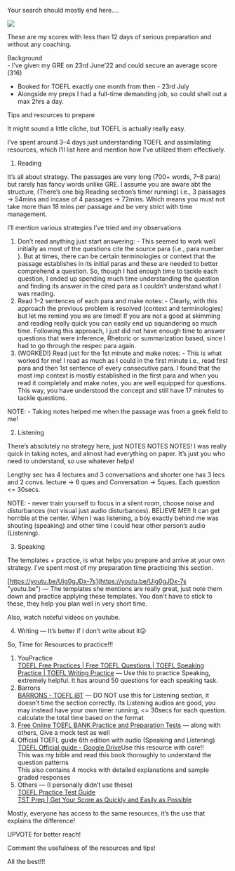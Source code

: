 Your search should mostly end here….

![](https://qph.cf2.quoracdn.net/main-qimg-c2337619b3ecc2d74c333c6a351f4bce)

These are my scores with less than 12 days of serious preparation and without any coaching.

Background  
- I’ve given my GRE on 23rd June’22 and could secure an average score (316)  

- Booked for TOEFL exactly one month from then - 23rd July  
- Alongside my preps I had a full-time demanding job, so could shell out a max 2hrs a day.

Tips and resources to prepare

It might sound a little cliche, but TOEFL is actually really easy.

I’ve spent around 3–4 days just understanding TOEFL and assimilating resources, which I’ll list here and mention how I’ve utilized them effectively.

1. Reading

It’s all about strategy. The passages are very long (700+ words, 7–8 para) but rarely has fancy words unlike GRE. I assume you are aware abt the structure, (There’s one big Reading section’s timer running) i.e., 3 passages -> 54mins and incase of 4 passages -> 72mins. Which means you must not take more than 18 mins per passage and be very strict with time management.

I’ll mention various strategies I’ve tried and my observations

1. Don’t read anything just start answering: - This seemed to work well initially as most of the questions cite the source para (i.e., para number ). But at times, there can be certain terminologies or context that the passage establishes in its initial paras and these are needed to better comprehend a question. So, though I had enough time to tackle each question, I ended up spending much time understanding the question and finding its answer in the cited para as I couldn’t understand what I was reading.
2. Read 1–2 sentences of each para and make notes: - Clearly, with this approach the previous problem is resolved (context and terminologies) but let me remind you we are timed! If you are not a good at skimming and reading really quick you can easily end up squandering so much time. Following this approach, I just did not have enough time to answer questions that were inference, Rhetoric or summarization based, since I had to go through the respec para again.
3. (WORKED!) Read just for the 1st minute and make notes: - This is what worked for me! I read as much as I could in the first minute i.e., read first para and then 1st sentence of every consecutive para. I found that the most imp context is mostly established in the first para and when you read it completely and make notes, you are well equipped for questions. This way, you have understood the concept and still have 17 minutes to tackle questions.

NOTE: - Taking notes helped me when the passage was from a geek field to me!

2. Listening

There’s absolutely no strategy here, just NOTES NOTES NOTES! I was really quick in taking notes, and almost had everything on paper. It’s just you who need to understand, so use whatever helps!

Lengthy sec has 4 lectures and 3 conversations and shorter one has 3 lecs and 2 convs. lecture → 6 ques and Conversation → 5ques. Each question <= 30secs.

NOTE: - never train yourself to focus in a silent room, choose noise and disturbances (not visual just audio disturbances). BELIEVE ME!! It can get horrible at the center. When I was listening, a boy exactly behind me was shouting (speaking) and other time I could hear other person’s audio (Listening).

3. Speaking

The templates + practice, is what helps you prepare and arrive at your own strategy. I’ve spent most of my preparation time practicing this section.

[https://youtu.be/Uig0gJDx-7s](https://youtu.be/Uig0gJDx-7s "youtu.be") — The templates she mentions are really great, just note them down and practice applying these templates. You don't have to stick to these, they help you plan well in very short time.

Also, watch noteful videos on youtube.

4. Writing — It’s better if I don’t write about it😛

So, Time for Resources to practice!!!

1. YouPractice  
    [TOEFL Free Practices | Free TOEFL Questions | TOEFL Speaking Practice | TOEFL Writing Practice](https://www.youpractice.net/ "www.youpractice.net") — Use this to practice Speaking, extremely helpful. It has around 50 questions for each speaking task.
2. Barrons  
    [BARRONS - TOEFL iBT](https://toefl.learnwithatom.com/index-splash.html "toefl.learnwithatom.com") — DO NOT use this for Listening section, it doesn’t time the section correctly. Its Listening audios are good, you may instead have your own timer running, <= 30secs for each question. calculate the total time based on the format
3. [Free Online TOEFL BANK Practice and Preparation Tests](https://www.tcyonline.com/tests/toefl%20bank/all/1 "www.tcyonline.com") — along with others, Give a mock test as well
4. Official TOEFL guide 6th edition with audio (Speaking and Listening)  
    [TOEFL Official guide - Google Drive](https://drive.google.com/drive/folders/1SFNRUZ-TZ33p4c3GbabuozmD3pX5hQ_9?usp=sharing "drive.google.com")Use this resource with care!!  
    This was my bible and read this book thoroughly to understand the question patterns  
    This also contains 4 mocks with detailed explanations and sample graded responses
5. Others — (I personally didn’t use these)  
    [TOEFL Practice Test Guide](https://www.bestmytest.com/toefl/practice-test?app=1 "www.bestmytest.com")  
    [TST Prep | Get Your Score as Quickly and Easily as Possible](https://tstprep.com/ "tstprep.com")

Mostly, everyone has access to the same resources, it’s the use that explains the difference!

UPVOTE for better reach!

Comment the usefulness of the resources and tips!

All the best!!!